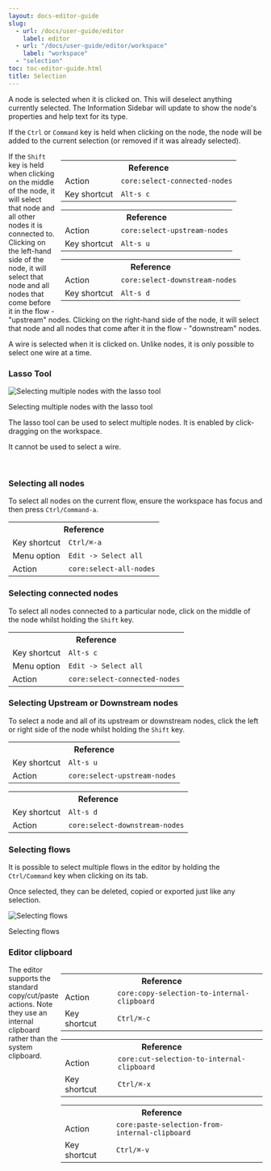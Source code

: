 ```yaml
---
layout: docs-editor-guide
slug:
  - url: /docs/user-guide/editor
    label: editor
  - url: "/docs/user-guide/editor/workspace"
    label: "workspace"
  - "selection"
toc: toc-editor-guide.html
title: Selection
---
```


A node is selected when it is clicked on. This will deselect anything currently
selected. The Information Sidebar will update to show the node's properties and
help text for its type.

If the `Ctrl` or `Command` key is held when clicking on the node, the node will
be added to the current selection (or removed if it was already selected).


<div style="float: right; width: 400px; margin-left: 10px;">
<table class="action-ref inline">
 <tr><th colspan="2">Reference</th></tr>
 <tr><td>Action</td><td><code>core:select-connected-nodes</code></td></tr>
 <tr><td>Key shortcut</td><td><code>Alt-s c</code></td></tr>
</table>
<table class="action-ref inline">
 <tr><th colspan="2">Reference</th></tr>
 <tr><td>Action</td><td><code>core:select-upstream-nodes</code></td></tr>
 <tr><td>Key shortcut</td><td><code>Alt-s u</code></td></tr>
</table>
<table class="action-ref inline">
 <tr><th colspan="2">Reference</th></tr>
 <tr><td>Action</td><td><code>core:select-downstream-nodes</code></td></tr>
 <tr><td>Key shortcut</td><td><code>Alt-s d</code></td></tr>
</table>
</div>

If the `Shift` key is held when clicking on the middle of the node, it will select that node
and all other nodes it is connected to. Clicking on the left-hand side of the node, it will select
that node and all nodes that come before it in the flow - "upstream" nodes. Clicking on the right-hand
side of the node, it will select that node and all nodes that come after it in the flow - "downstream" nodes.



A wire is selected when it is clicked on. Unlike nodes, it is only possible to
select one wire at a time.

### Lasso Tool

<div style="width: 460px" class="figure align-right">
  <img src="../images/editor-workspace-lasso.png" alt="Selecting multiple nodes with the lasso tool">
  <p class="caption">Selecting multiple nodes with the lasso tool</p>
</div>

The lasso tool can be used to select multiple nodes. It is enabled by click-dragging
on the workspace.

It cannot be used to select a wire.

<br style="clear: both;" />

### Selecting all nodes

To select all nodes on the current flow, ensure the workspace has focus and then
press `Ctrl/Command-a`.

<table class="action-ref inline">
 <tr><th colspan="2">Reference</th></tr>
 <tr><td>Key shortcut</td><td><code>Ctrl/⌘-a</code></td></tr>
 <tr><td>Menu option</td><td><code>Edit -&gt; Select all</code></td></tr>
 <tr><td>Action</td><td><code>core:select-all-nodes</code></td></tr>
</table>


### Selecting connected nodes

To select all nodes connected to a particular node, click on the middle of the node
whilst holding the `Shift` key.

<table class="action-ref inline">
 <tr><th colspan="2">Reference</th></tr>
 <tr><td>Key shortcut</td><td><code>Alt-s c</code></td></tr>
 <tr><td>Menu option</td><td><code>Edit -&gt; Select all</code></td></tr>
 <tr><td>Action</td><td><code>core:select-connected-nodes</code></td></tr>
</table>


### Selecting Upstream or Downstream nodes

To select a node and all of its upstream or downstream nodes, click the left or right side
of the node whilst holding the `Shift` key.

<table class="action-ref inline">
 <tr><th colspan="2">Reference</th></tr>
 <tr><td>Key shortcut</td><td><code>Alt-s u</code></td></tr>
 <tr><td>Action</td><td><code>core:select-upstream-nodes</code></td></tr>
</table>

<table class="action-ref inline">
 <tr><th colspan="2">Reference</th></tr>
 <tr><td>Key shortcut</td><td><code>Alt-s d</code></td></tr>
 <tr><td>Action</td><td><code>core:select-downstream-nodes</code></td></tr>
</table>


### Selecting flows

It is possible to select multiple flows in the editor by holding the `Ctrl/Command`
key when clicking on its tab.

Once selected, they can be deleted, copied or exported just like any selection.

<div style="width: 541px" class="figure align-centre">
  <img src="../images/editor-flow-select.png" alt="Selecting flows">
  <p class="caption">Selecting flows</p>
</div>

### Editor clipboard

<div style="width: 400px; float: right">
<table class="action-ref inline">
 <tr><th colspan="2">Reference</th></tr>
 <tr><td>Action</td><td><code>core:copy-selection-to-internal-clipboard</code></td></tr>
 <tr><td>Key shortcut</td><td><code>Ctrl/⌘-c</code></td></tr>
</table>
<table class="action-ref inline">
 <tr><th colspan="2">Reference</th></tr>
 <tr><td>Action</td><td><code>core:cut-selection-to-internal-clipboard</code></td></tr>
 <tr><td>Key shortcut</td><td><code>Ctrl/⌘-x</code></td></tr>
</table>
<table class="action-ref inline">
 <tr><th colspan="2">Reference</th></tr>
 <tr><td>Action</td><td><code>core:paste-selection-from-internal-clipboard</code></td></tr>
 <tr><td>Key shortcut</td><td><code>Ctrl/⌘-v</code></td></tr>
</table>
</div>

The editor supports the standard copy/cut/paste actions. Note they use an internal
clipboard rather than the system clipboard.
